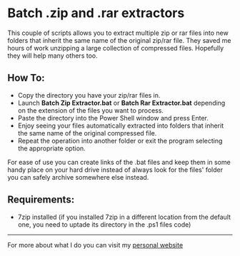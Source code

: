 # Batch .zip and .rar extractors

This couple of scripts allows you to extract multiple zip or rar files into new folders that inherit the same name of the original zip/rar file.
They saved me hours of work unzipping a large collection of compressed files.
Hopefully they will help many others too.

## How To:
- Copy the directory you have your zip/rar files in.
- Launch **Batch Zip Extractor.bat** or **Batch Rar Extractor.bat** depending on the extension of the files you want to process.
- Paste the directory into the Power Shell window and press Enter.
- Enjoy seeing your files automatically extracted into folders that inherit the same name of the original compressed file.
- Repeat the operation into another folder or exit the program selecting the appropriate option.

For ease of use you can create links of the .bat files and keep them in some handy place on your hard drive instead of always look for the files' folder you can safely archive somewhere else instead.

## Requirements:
- 7zip installed (if you installed 7zip in a different location from the default one,
you need to uptade its directory in the .ps1 files code)

---
For more about what I do you can visit my [personal website](https://www.nazzarenogiannelli.com/)
